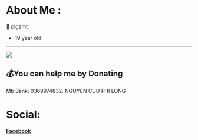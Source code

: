 # About Me :
👾 plgzmt.                                                                                                                                                                                                                                              
- 19 year old.                                                                                                                                                                                                                                                    
---
[![](https://visitcount.itsvg.in/api?id=SnowL1402&icon=2&color=5)](https://visitcount.itsvg.in)

  ## 💰You can help me by Donating
Mb Bank: 0369974832. NGUYEN CUU PHI LONG
  <!-- Proudly created with GPRM ( https://gprm.itsvg.in ) -->
# Social:
**[Facebook](**[plgzmt](https://www.facebook.com/ngcuuphilongg?locale=vi_VN)**)**
